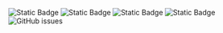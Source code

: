 ![Static Badge](https://img.shields.io/badge/blacklists-61-000000) ![Static Badge](https://img.shields.io/badge/blacklisted-2917954-cc0000) ![Static Badge](https://img.shields.io/badge/whitelisted-2250-00CC00) ![Static Badge](https://img.shields.io/badge/streaming_blacklist-28107-000000) ![GitHub issues](https://img.shields.io/github/issues/fabriziosalmi/blacklists)
